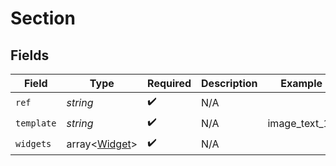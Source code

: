 # Section


## Fields

| Field                                          | Type                                           | Required                                       | Description                                    | Example                                        |
| ---------------------------------------------- | ---------------------------------------------- | ---------------------------------------------- | ---------------------------------------------- | ---------------------------------------------- |
| `ref`                                          | *string*                                       | :heavy_check_mark:                             | N/A                                            |                                                |
| `template`                                     | *string*                                       | :heavy_check_mark:                             | N/A                                            | image_text_1a                                  |
| `widgets`                                      | array<[Widget](../../models/shared/Widget.md)> | :heavy_check_mark:                             | N/A                                            |                                                |